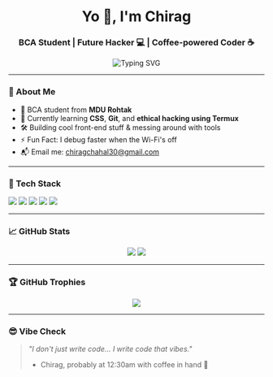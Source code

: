 <h1 align="center">Yo 👋, I'm Chirag</h1>
<h3 align="center">BCA Student | Future Hacker 💻 | Coffee-powered Coder ☕</h3>

<p align="center">
  <img src="https://readme-typing-svg.demolab.com?font=Fira+Code&size=24&pause=1000&color=00FFAA&center=true&vCenter=true&width=435&lines=Learning+Ethical+Hacking+with+Termux;Mastering+HTML+%2B+CSS+Basics;Building+Something+Cool+Every+Week" alt="Typing SVG" />
</p>

---

### 🚀 About Me

- 🧠 BCA student from **MDU Rohtak**  
- 🌱 Currently learning **CSS**, **Git**, and **ethical hacking using Termux**  
- 🛠️ Building cool front-end stuff & messing around with tools  
- ⚡ Fun Fact: I debug faster when the Wi-Fi's off  
- 📬 Email me: chiragchahal30@gmail.com  

---

### 🧰 Tech Stack

<p>
  <img src="https://img.shields.io/badge/HTML5-E34F26?style=for-the-badge&logo=html5&logoColor=white"/>
  <img src="https://img.shields.io/badge/CSS3-1572B6?style=for-the-badge&logo=css3&logoColor=white"/>
  <img src="https://img.shields.io/badge/Termux-000000?style=for-the-badge&logo=gnubash&logoColor=white"/>
  <img src="https://img.shields.io/badge/Git-F05032?style=for-the-badge&logo=git&logoColor=white"/>
  <img src="https://img.shields.io/badge/GitHub-181717?style=for-the-badge&logo=github&logoColor=white"/>
</p>

---

### 📈 GitHub Stats

<p align="center">
  <img src="https://github-readme-stats.vercel.app/api?username=your-username&show_icons=true&theme=tokyonight&hide_title=true&count_private=true" />
  <img src="https://github-readme-streak-stats.herokuapp.com/?user=your-username&theme=tokyonight" />
</p>

---

### 🏆 GitHub Trophies

<p align="center">
  <img src="https://github-profile-trophy.vercel.app/?username=your-username&theme=dracula&row=1&column=7"/>
</p>


---

### 😎 Vibe Check

> *"I don't just write code... I write code that vibes."*  
> - Chirag, probably at 12:30am with coffee in hand 🐉


